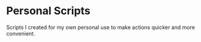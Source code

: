 # Personal Scripts

Scripts I created for my own personal use to make actions quicker and more convenient.
